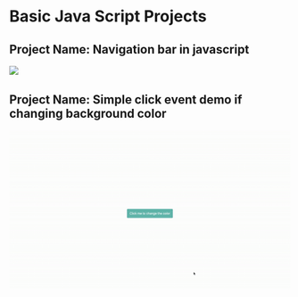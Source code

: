 # Basic Java Script Projects

## Project Name: Navigation bar in javascript

![](navbarinjs.gif)

## Project Name: Simple click event demo if changing background color 

![](clickeventinjs.gif)

